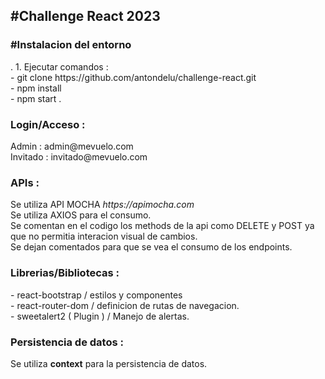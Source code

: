<h2> #Challenge React 2023 </h4>

<h3>#Instalacion del entorno</h3>.
1. Ejecutar comandos :<br>
   - git clone https://github.com/antondelu/challenge-react.git <br>
   - npm install <br>
   - npm start .
   <br>

<h3>Login/Acceso :</h3>
   Admin : admin@mevuelo.com <br>
   Invitado : invitado@mevuelo.com 

<h3>APIs : </h3>
Se utiliza API MOCHA <i>https://apimocha.com </i><br>
Se utiliza AXIOS para el consumo.<br>
Se comentan en el codigo los methods de la api como DELETE y POST ya que no permitia interacion visual de cambios.<br>
Se dejan comentados para que se vea el consumo de los endpoints.

<h3>Librerias/Bibliotecas :</h3>
 - react-bootstrap / estilos y componentes <br>
 - react-router-dom / definicion de rutas de navegacion.<br>
 - sweetalert2 ( Plugin ) / Manejo de alertas. 

 <h3>Persistencia de datos :</h3>
 Se utiliza <strong>context</strong> para la persistencia de datos.
